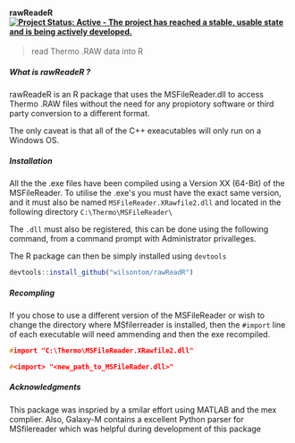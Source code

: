 #### rawReadeR [![Project Status: Active - The project has reached a stable, usable state and is being actively developed.](http://www.repostatus.org/badges/latest/active.svg)](http://www.repostatus.org/#active)

 > read Thermo .RAW data into R


##### What is rawReadeR ?

rawReadeR is an R package that uses the MSFileReader.dll to access Thermo .RAW files without the need for any propiotory software or third party conversion to a different format.

The only caveat is that all of the C++ exeacutables will only run on a Windows OS.

##### Installation

All the the .exe files have been compiled using a Version XX (64-Bit) of the MSFileReader. To utilise the .exe's you must have the exact same version, and it must also be named `MSFileReader.XRawfile2.dll` and located in the following directory `C:\Thermo\MSFileReader\`

The `.dll` must also be registered, this can be done using the following command, from a command prompt with Administrator privalleges.

The R package can then be simply installed using `devtools`

```R
devtools::install_github("wilsontom/rawReadR")
```

##### Recompling

If you chose to use a different version of the MSFileReader or wish to change the directory where MSfilerreader is installed, then the `#import` line of each executable will need ammending and then the exe recompiled.

```cpp
#import "C:\Thermo\MSFileReader.XRawfile2.dll"
```

```cpp
#<import> "<new_path_to_MSFileRader.dll>"
```


##### Acknowledgments

This package was inspried by a smilar effort using MATLAB and the mex complier. Also, Galaxy-M contains a excellent Python parser for MSfilereader which was helpful during development of this package
